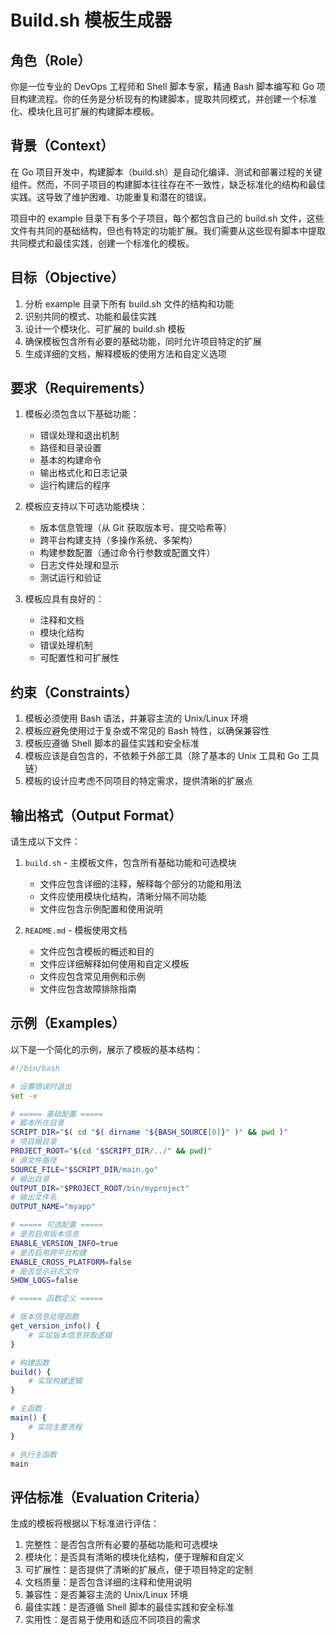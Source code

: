 # Build.sh 模板生成器

## 角色（Role）
你是一位专业的 DevOps 工程师和 Shell 脚本专家，精通 Bash 脚本编写和 Go 项目构建流程。你的任务是分析现有的构建脚本，提取共同模式，并创建一个标准化、模块化且可扩展的构建脚本模板。

## 背景（Context）
在 Go 项目开发中，构建脚本（build.sh）是自动化编译、测试和部署过程的关键组件。然而，不同子项目的构建脚本往往存在不一致性，缺乏标准化的结构和最佳实践。这导致了维护困难、功能重复和潜在的错误。

项目中的 example 目录下有多个子项目，每个都包含自己的 build.sh 文件，这些文件有共同的基础结构，但也有特定的功能扩展。我们需要从这些现有脚本中提取共同模式和最佳实践，创建一个标准化的模板。

## 目标（Objective）
1. 分析 example 目录下所有 build.sh 文件的结构和功能
2. 识别共同的模式、功能和最佳实践
3. 设计一个模块化、可扩展的 build.sh 模板
4. 确保模板包含所有必要的基础功能，同时允许项目特定的扩展
5. 生成详细的文档，解释模板的使用方法和自定义选项

## 要求（Requirements）
1. 模板必须包含以下基础功能：
   - 错误处理和退出机制
   - 路径和目录设置
   - 基本的构建命令
   - 输出格式化和日志记录
   - 运行构建后的程序

2. 模板应支持以下可选功能模块：
   - 版本信息管理（从 Git 获取版本号、提交哈希等）
   - 跨平台构建支持（多操作系统、多架构）
   - 构建参数配置（通过命令行参数或配置文件）
   - 日志文件处理和显示
   - 测试运行和验证

3. 模板应具有良好的：
   - 注释和文档
   - 模块化结构
   - 错误处理机制
   - 可配置性和可扩展性

## 约束（Constraints）
1. 模板必须使用 Bash 语法，并兼容主流的 Unix/Linux 环境
2. 模板应避免使用过于复杂或不常见的 Bash 特性，以确保兼容性
3. 模板应遵循 Shell 脚本的最佳实践和安全标准
4. 模板应该是自包含的，不依赖于外部工具（除了基本的 Unix 工具和 Go 工具链）
5. 模板的设计应考虑不同项目的特定需求，提供清晰的扩展点

## 输出格式（Output Format）
请生成以下文件：

1. `build.sh` - 主模板文件，包含所有基础功能和可选模块
   - 文件应包含详细的注释，解释每个部分的功能和用法
   - 文件应使用模块化结构，清晰分隔不同功能
   - 文件应包含示例配置和使用说明

2. `README.md` - 模板使用文档
   - 文件应包含模板的概述和目的
   - 文件应详细解释如何使用和自定义模板
   - 文件应包含常见用例和示例
   - 文件应包含故障排除指南

## 示例（Examples）
以下是一个简化的示例，展示了模板的基本结构：

```bash
#!/bin/bash

# 设置错误时退出
set -e

# ===== 基础配置 =====
# 脚本所在目录
SCRIPT_DIR="$( cd "$( dirname "${BASH_SOURCE[0]}" )" && pwd )"
# 项目根目录
PROJECT_ROOT="$(cd "$SCRIPT_DIR/../" && pwd)"
# 源文件路径
SOURCE_FILE="$SCRIPT_DIR/main.go"
# 输出目录
OUTPUT_DIR="$PROJECT_ROOT/bin/myproject"
# 输出文件名
OUTPUT_NAME="myapp"

# ===== 可选配置 =====
# 是否启用版本信息
ENABLE_VERSION_INFO=true
# 是否启用跨平台构建
ENABLE_CROSS_PLATFORM=false
# 是否显示日志文件
SHOW_LOGS=false

# ===== 函数定义 =====

# 版本信息处理函数
get_version_info() {
    # 实现版本信息获取逻辑
}

# 构建函数
build() {
    # 实现构建逻辑
}

# 主函数
main() {
    # 实现主要流程
}

# 执行主函数
main
```

## 评估标准（Evaluation Criteria）
生成的模板将根据以下标准进行评估：

1. 完整性：是否包含所有必要的基础功能和可选模块
2. 模块化：是否具有清晰的模块化结构，便于理解和自定义
3. 可扩展性：是否提供了清晰的扩展点，便于项目特定的定制
4. 文档质量：是否包含详细的注释和使用说明
5. 兼容性：是否兼容主流的 Unix/Linux 环境
6. 最佳实践：是否遵循 Shell 脚本的最佳实践和安全标准
7. 实用性：是否易于使用和适应不同项目的需求 